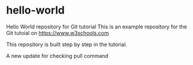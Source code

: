 # hello-world
Hello World repository for Git tutorial
This is an example repository for the Git tutoial on https://www.w3schools.com

This repository is built step by step in the tutorial.


A new update for checking pull command
